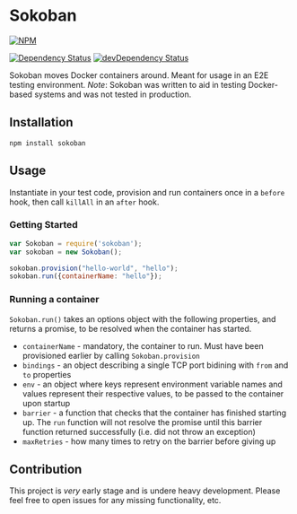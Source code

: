# Sokoban

[![NPM](https://nodei.co/npm/sokoban.png?mini=true)](https://nodei.co/npm/sokoban/)

[![Dependency Status](https://david-dm.org/wix/sokoban.svg)](https://david-dm.org/wix/sokoban)
[![devDependency Status](https://david-dm.org/wix/sokoban/dev-status.svg)](https://david-dm.org/wix/sokoban#info=devDependencies)

Sokoban moves Docker containers around. Meant for usage in an E2E testing environment.
*Note*: Sokoban was written to aid in testing Docker-based systems and was not tested in production.

## Installation

`npm install sokoban`

## Usage

Instantiate in your test code, provision and run containers once in a `before` hook, then call `killAll` in an `after` hook.

### Getting Started

```js
var Sokoban = require('sokoban');
var sokoban = new Sokoban();

sokoban.provision("hello-world", "hello");
sokoban.run({containerName: "hello"});
```

### Running a container
`Sokoban.run()` takes an options object with the following properties, and returns a promise, to be resolved when the container has started.
* `containerName` - mandatory, the container to run. Must have been provisioned earlier by calling `Sokoban.provision`
* `bindings` - an object describing a single TCP port bidining with `from` and `to` properties
* `env` - an object where keys represent environment variable names and values represent their respective values, to be passed to the container upon startup
* `barrier` - a function that checks that the container has finished starting up. The `run` function will not resolve the promise until this barrier function returned successfully (i.e. did not throw an exception)
* `maxRetries` - how many times to retry on the barrier before giving up

## Contribution
This project is _very_ early stage and is undere heavy development. Please feel free to open issues for any missing functionality, etc.

